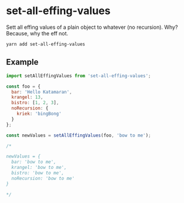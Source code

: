 # set-all-effing-values

Sett all effing values of a plain object to whatever (no recursion). Why? Because, why the eff not.

```
yarn add set-all-effing-values
```

## Example

```javascript
import setAllEffingValues from 'set-all-effing-values';

const foo = {
  bar: 'Hello Katamaran',
  krangel: 13,
  bistro: [1, 2, 3],
  noRecursion: {
    kriek: 'bingBong'
  }
};

const newValues = setAllEffingValues(foo, 'bow to me');

/*

newValues = {
  bar: 'bow to me',
  krangel: 'bow to me',
  bistro: 'bow to me',
  noRecursion: 'bow to me'
}

*/
```
